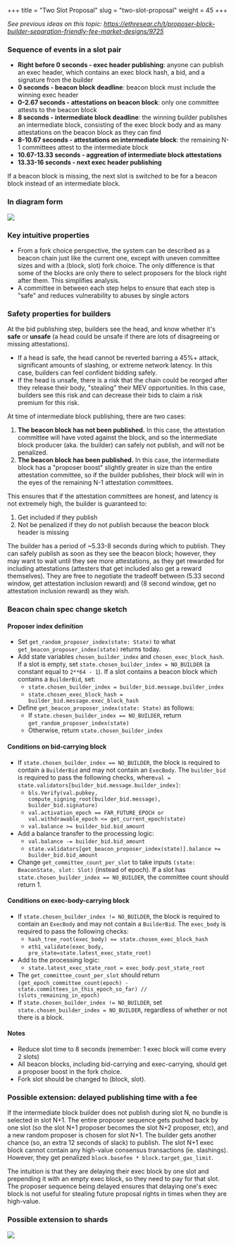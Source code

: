 +++
title = "Two Slot Proposal"
slug = "two-slot-proposal"
weight = 45
+++

_See previous ideas on this topic:
https://ethresear.ch/t/proposer-block-builder-separation-friendly-fee-market-designs/9725_

### Sequence of events in a slot pair

-   **Right before 0 seconds - exec header publishing**: anyone can
    publish an exec header, which contains an exec block hash, a bid,
    and a signature from the builder
-   **0 seconds - beacon block deadline**: beacon block must include the
    winning exec header
-   **0-2.67 seconds - attestations on beacon block**: only one
    committee attests to the beacon block
-   **8 seconds - intermediate block deadline**: the winning builder
    publishes an intermediate block, consisting of the exec block body
    and as many attestations on the beacon block as they can find
-   **8-10.67 seconds - attestations on intermediate block**: the
    remaining N-1 committees attest to the intermediate block
-   **10.67-13.33 seconds - aggreation of intermediate block
    attestations**
-   **13.33-16 seconds - next exec header publishing**

If a beacon block is missing, the next slot is switched to be for a
beacon block instead of an intermediate block.

### In diagram form

![](upload://nuDor9WQc8e4y9Ok6h9rbl8r3fx.png)

### Key intuitive properties

-   From a fork choice perspective, the system can be described as a
    beacon chain just like the current one, except with uneven committee
    sizes and with a (block, slot) fork choice. The only difference is
    that some of the blocks are only there to select proposers for the
    block right after them. This simplifies analysis.
-   A committee in between each step helps to ensure that each step is
    "safe" and reduces vulnerability to abuses by single actors

### Safety properties for builders

At the bid publishing step, builders see the head, and know whether it's
**safe** or **unsafe** (a head could be unsafe if there are lots of
disagreeing or missing attestations).

-   If a head is safe, the head cannot be reverted barring a 45%+
    attack, significant amounts of slashing, or extreme network latency.
    In this case, builders can feel confident bidding safely.
-   If the head is unsafe, there is a risk that the chain could be
    reorged after they release their body, "stealing" their MEV
    opportunities. In this case, builders see this risk and can decrease
    their bids to claim a risk premium for this risk.

At time of intermediate block publishing, there are two cases:

1. **The beacon block has not been published.** In this case, the
   attestation committee will have voted against the block, and so the
   intermediate block producer (aka. the builder) can safely not
   publish, and will not be penalized.
2. **The beacon block has been published.** In this case, the
   intermediate block has a "proposer boost" slightly greater in size
   than the entire attestation committee, so if the builder publishes,
   their block will win in the eyes of the remaining N-1 attestation
   committees.

This ensures that if the attestation committees are honest, and latency
is not extremely high, the builder is guaranteed to:

1. Get included if they publish
2. Not be penalized if they do not publish because the beacon block
   header is missing

The builder has a period of ~5.33-8 seconds during which to publish.
They can safely publish as soon as they see the beacon block; however,
they may want to wait until they see more attestations, as they get
rewarded for including attestations (attesters that get included also
get a reward themselves). They are free to negotiate the tradeoff
between (5.33 second window, get attestation inclusion reward) and (8
second window, get no attestation inclusion reward) as they wish.

### Beacon chain spec change sketch

#### Proposer index definition

-   Set `get_random_proposer_index(state: State)` to what
    `get_beacon_proposer_index(state)` returns today.
-   Add state variables `chosen_builder_index` and
    `chosen_exec_block_hash`. If a slot is empty, set
    `state.chosen_builder_index = NO_BUILDER` (a constant equal to
    `2**64 - 1`). If a slot contains a beacon block which contains a
    `BuilderBid`, set:
    -   `state.chosen_builder_index = builder_bid.message.builder_index`
    -   `state.chosen_exec_block_hash = builder_bid.message.exec_block_hash`
-   Define `get_beacon_proposer_index(state: State)` as follows:
    -   If `state.chosen_builder_index == NO_BUILDER`, return
        `get_random_proposer_index(state)`
    -   Otherwise, return `state.chosen_builder_index`

#### Conditions on bid-carrying block

-   If `state.chosen_builder_index == NO_BUILDER`, the block is required
    to contain a `BuilderBid` and may not contain an `ExecBody`. The
    `builder_bid` is required to pass the following checks,
    where`val = state.validators[builder_bid.message.builder_index]`:
    -   `bls.Verify(val.pubkey, compute_signing_root(builder_bid.message), builder_bid.signature)`
    -   `val.activation_epoch == FAR_FUTURE_EPOCH or val.withdrawable_epoch <= get_current_epoch(state)`
    -   `val.balance >= builder_bid.bid_amount`
-   Add a balance transfer to the processing logic:
    -   `val.balance -= builder_bid.bid_amount`
    -   `state.validators[get_beacon_proposer_index(state)].balance += builder_bid.bid_amount`
-   Change `get_committee_count_per_slot` to take inputs
    `(state: BeaconState, slot: Slot)` (instead of epoch). If a slot has
    `state.chosen_builder_index == NO_BUILDER`, the committee count
    should return 1.

#### Conditions on exec-body-carrying block

-   If `state.chosen_builder_index != NO_BUILDER`, the block is required
    to contain an `ExecBody` and may not contain a `BuilderBid`. The
    `exec_body` is required to pass the following checks:
    -   `hash_tree_root(exec_body) == state.chosen_exec_block_hash`
    -   `eth1_validate(exec_body, pre_state=state.latest_exec_state_root)`
-   Add to the processing logic:
    -   `state.latest_exec_state_root = exec_body.post_state_root`
-   The `get_committee_count_per_slot` should return
    `(get_epoch_committee_count(epoch) - state.committees_in_this_epoch_so_far) // (slots_remaining_in_epoch)`
-   If `state.chosen_builder_index != NO_BUILDER`, set
    `state.chosen_builder_index = NO_BUILDER`, regardless of whether or
    not there is a block.

#### Notes

-   Reduce slot time to 8 seconds (remember: 1 exec block will come
    every 2 slots)
-   All beacon blocks, including bid-carrying and exec-carrying, should
    get a proposer boost in the fork choice.
-   Fork slot should be changed to (block, slot).

### Possible extension: delayed publishing time with a fee

If the intermediate block builder does not publish during slot N, no
bundle is selected in slot N+1. The entire proposer sequence gets pushed
back by one slot (so the slot N+1 proposer becomes the slot N+2
proposer, etc), and a new random proposer is chosen for slot N+1. The
builder gets another chance (so, an extra 12 seconds of slack) to
publish. The slot N+1 exec block cannot contain any high-value consensus
transactions (ie. slashings). However, they get penalized
`block.basefee * block.target_gas_limit`.

The intuition is that they are delaying their exec block by one slot and
prepending it with an empty exec block, so they need to pay for that
slot. The proposer sequence being delayed ensures that delaying one's
exec block is not useful for stealing future proposal rights in times
when they are high-value.

### Possible extension to shards

![](https://ethresear.ch/uploads/default/original/2X/e/e133abd7bccda4f522be28cf23fc975843dd0b0e.png)
